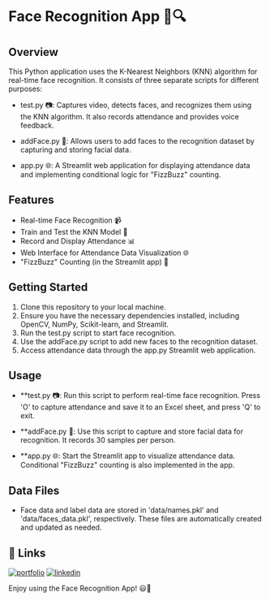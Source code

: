 # Face Recognition App 👤🔍

## Overview

This Python application uses the K-Nearest Neighbors (KNN) algorithm for real-time face recognition. It consists of three separate scripts for different purposes:

- test.py 📷: Captures video, detects faces, and recognizes them using the KNN algorithm. It also records attendance and provides voice feedback.

- addFace.py 📸: Allows users to add faces to the recognition dataset by capturing and storing facial data.

- app.py 🌐: A Streamlit web application for displaying attendance data and implementing conditional logic for "FizzBuzz" counting.

## Features

- Real-time Face Recognition 📹
- Train and Test the KNN Model 🚀
- Record and Display Attendance 📊
- Web Interface for Attendance Data Visualization 🌐
- "FizzBuzz" Counting (in the Streamlit app) 🎉

## Getting Started

1. Clone this repository to your local machine.
2. Ensure you have the necessary dependencies installed, including OpenCV, NumPy, Scikit-learn, and Streamlit.
3. Run the test.py script to start face recognition.
4. Use the addFace.py script to add new faces to the recognition dataset.
5. Access attendance data through the app.py Streamlit web application.

## Usage

- **test.py 📷: Run this script to perform real-time face recognition. Press 'O' to capture attendance and save it to an Excel sheet, and press 'Q' to exit.

- **addFace.py 📸: Use this script to capture and store facial data for recognition. It records 30 samples per person.

- **app.py 🌐: Start the Streamlit app to visualize attendance data. Conditional "FizzBuzz" counting is also implemented in the app.

## Data Files

- Face data and label data are stored in 'data/names.pkl' and 'data/faces_data.pkl', respectively. These files are automatically created and updated as needed.


## 🔗 Links
[![portfolio](https://img.shields.io/badge/my_portfolio-000?style=for-the-badge&logo=ko-fi&logoColor=white)](https://www.harshbaldaniya.com/)
[![linkedin](https://img.shields.io/badge/linkedin-0A66C2?style=for-the-badge&logo=linkedin&logoColor=white)](https://www.linkedin.com/in/hb134/)

Enjoy using the Face Recognition App! 😃🚀